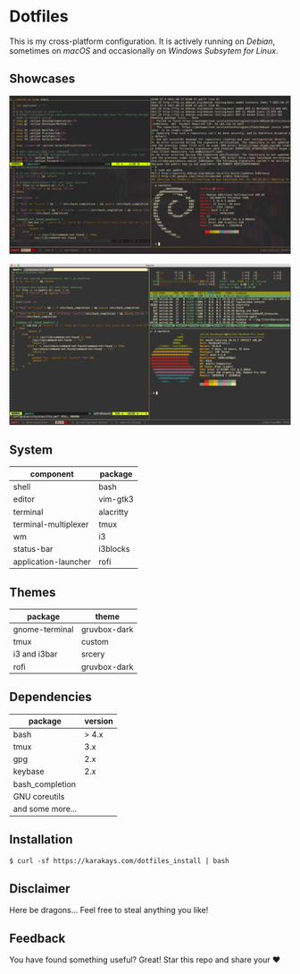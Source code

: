 # Dotfiles

This is my cross-platform configuration. It is actively running on *Debian*, sometimes on *macOS* and occasionally on *Windows Subsytem for Linux*.

## Showcases

![alt text](https://raw.githubusercontent.com/karakays/dotfiles/master/screenshots/linux.png "Screenshot from debian")

![alt text](https://raw.githubusercontent.com/karakays/dotfiles/master/screenshots/macos.png "Screenshot from macOS")

## System

| component | package
|--- | ---
| shell | bash 
| editor | vim-gtk3
| terminal | alacritty
| terminal-multiplexer | tmux
| wm | i3
| status-bar | i3blocks
| application-launcher | rofi

## Themes

| package | theme
|--- | ---
| gnome-terminal | gruvbox-dark
| tmux | custom
| i3 and i3bar | srcery
| rofi | gruvbox-dark

## Dependencies

| package | version
|--- | ---
| bash | > 4.x
| tmux | 3.x
| gpg | 2.x
| keybase | 2.x
| bash\_completion | 
| GNU coreutils |
| and some more... |


## Installation
```
$ curl -sf https://karakays.com/dotfiles_install | bash
```

## Disclaimer

Here be dragons... Feel free to steal anything you like! 

## Feedback

You have found something useful? Great! Star this repo and share your ❤️
